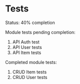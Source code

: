 Tests
====

Status: 40% completion

Module tests pending completion:
1. API Auth test
2. API User tests
3. API Item tests

Completed module tests:
1. CRUD Item tests
2. CRUD User tests